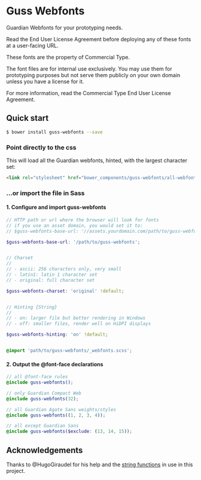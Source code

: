 # Guss Webfonts

Guardian Webfonts for your prototyping needs.

Read the End User License Agreement before deploying any of these fonts
at a user-facing URL.

These fonts are the property of Commercial Type.

The font files are for internal use exclusively. You may use them for
prototyping purposes but not serve them publicly on your own domain
unless you have a license for it.

For more information, read the Commercial Type End User License Agreement.

## Quick start

```bash
$ bower install guss-webfonts --save
```

### Point directly to the css

This will load all the Guardian webfonts, hinted, with the largest character
set:

```html
<link rel="stylesheet" href="bower_components/guss-webfonts/all-webfonts.css" type="text/css" />
```

### …or import the file in Sass

#### 1. Configure and import guss-webfonts

```scss
// HTTP path or url where the browser will look for fonts
// if you use an asset domain, you would set it to:
// $guss-webfonts-base-url: '//assets.yourdomain.com/path/to/guss-webfonts';

$guss-webfonts-base-url: '/path/to/guss-webfonts';


// Charset
//
// - ascii: 256 characters only, very small
// - latin1: latin 1 character set
// - original: full character set

$guss-webfonts-charset: 'original' !default;


// Hinting {String}
//
// - on: larger file but better rendering in Windows
// - off: smaller files, render well on HiDPI displays

$guss-webfonts-hinting: 'on' !default;


@import 'path/to/guss-webfonts/_webfonts.scss';
```

#### 2. Output the @font-face declarations

```scss
// all @font-face rules
@include guss-webfonts();

// only Guardian Compact Web
@include guss-webfonts(32);

// all Guardian Agate Sans weights/styles
@include guss-webfonts((1, 2, 3, 4));

// all except Guardian Sans
@include guss-webfonts($exclude: (13, 14, 15));
```

## Acknowledgements

Thanks to @HugoGiraudel for his help and the [string functions][sassystrings]
in use in this project.

[sassystrings]: https://github.com/HugoGiraudel/SassyStrings
